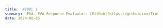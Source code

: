 ```yaml
---
title:  #TOOL 1
summary:  EVA. EVA Response Evaluator. [GitHub](https://github.com/Trust4AI/EVA) # SHORT DESCRIPTION
date: 2024-06-05
---
```



